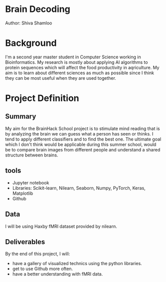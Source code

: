 # Brain Decoding
Author: Shiva Shamloo

# Background

I'm a second year master student in Computer Science working in Bioinformatics. My research is mostly about applying AI algorithms to protein sequences which will affect the food productivity in aqriculture. My aim is to learn about different sciences as much as possible since I think they can be most useful when they are used together. 

# Project Definition
## Summary

My aim for the BrainHack School project is to stimulate mind reading that is by analyzing the brain we can guess what a person has seen or thinks. I tend to apply different classifiers and to find the best one. The ultimate goal which I don't think would be applicable during this summer school, would be to compare brain images from different people and understand a shared structure between brains.

## tools 
* Jupyter notebook
* Libraries: Scikit-learn, Nilearn, Seaborn, Numpy, PyTorch, Keras, Matplotlib
* Github

## Data

I will be using Haxby fMRI dataset provided by nilearn.

## Deliverables
By the end of this project, I will:

* have a gallery of visualized technics using the python libraries.
* get to use Github more often.
* have a better understanding with fMRI data.

